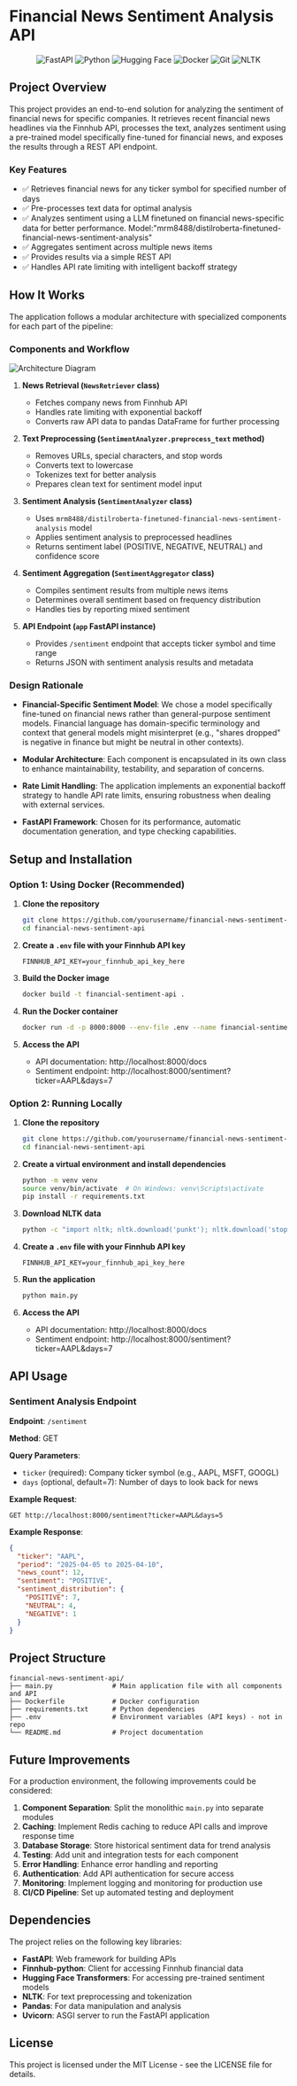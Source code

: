 # Financial News Sentiment Analysis API

<div align="center">
  <img src="https://img.shields.io/badge/FastAPI-009688?style=for-the-badge&logo=fastapi&logoColor=white" alt="FastAPI">
  <img src="https://img.shields.io/badge/Python-3776AB?style=for-the-badge&logo=python&logoColor=white" alt="Python">
  <img src="https://img.shields.io/badge/Hugging_Face-FFD21E?style=for-the-badge&logo=huggingface&logoColor=black" alt="Hugging Face">
  <img src="https://img.shields.io/badge/Docker-2496ED?style=for-the-badge&logo=docker&logoColor=white" alt="Docker">
  <img src="https://img.shields.io/badge/Git-F05032?style=for-the-badge&logo=git&logoColor=white" alt="Git">
  <img src="https://img.shields.io/badge/NLTK-154F5B?style=for-the-badge&logo=python&logoColor=white" alt="NLTK">
</div>

## Project Overview

This project provides an end-to-end solution for analyzing the sentiment of financial news for specific companies. It retrieves recent financial news headlines via the Finnhub API, processes the text, analyzes sentiment using a pre-trained model specifically fine-tuned for financial news, and exposes the results through a REST API endpoint.

### Key Features

- ✅ Retrieves financial news for any ticker symbol for specified number of days
- ✅ Pre-processes text data for optimal analysis
- ✅ Analyzes sentiment using a LLM finetuned on financial news-specific data for better performance. Model:"mrm8488/distilroberta-finetuned-financial-news-sentiment-analysis"
- ✅ Aggregates sentiment across multiple news items
- ✅ Provides results via a simple REST API
- ✅ Handles API rate limiting with intelligent backoff strategy

## How It Works

The application follows a modular architecture with specialized components for each part of the pipeline:

### Components and Workflow

![Architecture Diagram](https://via.placeholder.com/800x400?text=Financial+News+Sentiment+Analysis+Architecture)

1. **News Retrieval (`NewsRetriever` class)**
   - Fetches company news from Finnhub API
   - Handles rate limiting with exponential backoff
   - Converts raw API data to pandas DataFrame for further processing

2. **Text Preprocessing (`SentimentAnalyzer.preprocess_text` method)**
   - Removes URLs, special characters, and stop words
   - Converts text to lowercase
   - Tokenizes text for better analysis
   - Prepares clean text for sentiment model input

3. **Sentiment Analysis (`SentimentAnalyzer` class)**
   - Uses `mrm8488/distilroberta-finetuned-financial-news-sentiment-analysis` model
   - Applies sentiment analysis to preprocessed headlines
   - Returns sentiment label (POSITIVE, NEGATIVE, NEUTRAL) and confidence score

4. **Sentiment Aggregation (`SentimentAggregator` class)**
   - Compiles sentiment results from multiple news items
   - Determines overall sentiment based on frequency distribution
   - Handles ties by reporting mixed sentiment

5. **API Endpoint (`app` FastAPI instance)**
   - Provides `/sentiment` endpoint that accepts ticker symbol and time range
   - Returns JSON with sentiment analysis results and metadata

### Design Rationale

- **Financial-Specific Sentiment Model**: We chose a model specifically fine-tuned on financial news rather than general-purpose sentiment models. Financial language has domain-specific terminology and context that general models might misinterpret (e.g., "shares dropped" is negative in finance but might be neutral in other contexts).

- **Modular Architecture**: Each component is encapsulated in its own class to enhance maintainability, testability, and separation of concerns.

- **Rate Limit Handling**: The application implements an exponential backoff strategy to handle API rate limits, ensuring robustness when dealing with external services.

- **FastAPI Framework**: Chosen for its performance, automatic documentation generation, and type checking capabilities.

## Setup and Installation

### Option 1: Using Docker (Recommended)

1. **Clone the repository**
   ```bash
   git clone https://github.com/yourusername/financial-news-sentiment-api.git
   cd financial-news-sentiment-api
   ```

2. **Create a `.env` file with your Finnhub API key**
   ```
   FINNHUB_API_KEY=your_finnhub_api_key_here
   ```

3. **Build the Docker image**
   ```bash
   docker build -t financial-sentiment-api .
   ```

4. **Run the Docker container**
   ```bash
   docker run -d -p 8000:8000 --env-file .env --name financial-sentiment financial-sentiment-api
   ```

5. **Access the API**
   - API documentation: http://localhost:8000/docs
   - Sentiment endpoint: http://localhost:8000/sentiment?ticker=AAPL&days=7

### Option 2: Running Locally

1. **Clone the repository**
   ```bash
   git clone https://github.com/yourusername/financial-news-sentiment-api.git
   cd financial-news-sentiment-api
   ```

2. **Create a virtual environment and install dependencies**
   ```bash
   python -m venv venv
   source venv/bin/activate  # On Windows: venv\Scripts\activate
   pip install -r requirements.txt
   ```

3. **Download NLTK data**
   ```bash
   python -c "import nltk; nltk.download('punkt'); nltk.download('stopwords')"
   ```

4. **Create a `.env` file with your Finnhub API key**
   ```
   FINNHUB_API_KEY=your_finnhub_api_key_here
   ```

5. **Run the application**
   ```bash
   python main.py
   ```

6. **Access the API**
   - API documentation: http://localhost:8000/docs
   - Sentiment endpoint: http://localhost:8000/sentiment?ticker=AAPL&days=7

## API Usage

### Sentiment Analysis Endpoint

**Endpoint**: `/sentiment`

**Method**: GET

**Query Parameters**:
- `ticker` (required): Company ticker symbol (e.g., AAPL, MSFT, GOOGL)
- `days` (optional, default=7): Number of days to look back for news

**Example Request**:
```
GET http://localhost:8000/sentiment?ticker=AAPL&days=5
```

**Example Response**:
```json
{
  "ticker": "AAPL",
  "period": "2025-04-05 to 2025-04-10",
  "news_count": 12,
  "sentiment": "POSITIVE",
  "sentiment_distribution": {
    "POSITIVE": 7,
    "NEUTRAL": 4,
    "NEGATIVE": 1
  }
}
```

## Project Structure

```
financial-news-sentiment-api/
├── main.py               # Main application file with all components and API
├── Dockerfile            # Docker configuration
├── requirements.txt      # Python dependencies
├── .env                  # Environment variables (API keys) - not in repo
└── README.md             # Project documentation
```

## Future Improvements

For a production environment, the following improvements could be considered:

1. **Component Separation**: Split the monolithic `main.py` into separate modules
2. **Caching**: Implement Redis caching to reduce API calls and improve response time
3. **Database Storage**: Store historical sentiment data for trend analysis
4. **Testing**: Add unit and integration tests for each component
5. **Error Handling**: Enhance error handling and reporting
6. **Authentication**: Add API authentication for secure access
7. **Monitoring**: Implement logging and monitoring for production use
8. **CI/CD Pipeline**: Set up automated testing and deployment

## Dependencies

The project relies on the following key libraries:
- **FastAPI**: Web framework for building APIs
- **Finnhub-python**: Client for accessing Finnhub financial data
- **Hugging Face Transformers**: For accessing pre-trained sentiment models
- **NLTK**: For text preprocessing and tokenization
- **Pandas**: For data manipulation and analysis
- **Uvicorn**: ASGI server to run the FastAPI application

## License

This project is licensed under the MIT License - see the LICENSE file for details.
